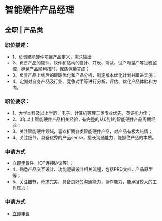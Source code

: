 
# 智能硬件产品经理
## 全职  |  产品类
### 

### 职位描述：
- 1、负责智能硬件项目产品定义，需求输出
- 2、负责产品的硬件、软件和结构的设计、开发、测试、试产和量产等过程监控，确保产品顺利按时，保质保量完成；
- 3、负责产品上线后的跟踪优化和产品分析，制定版本优化计划并跟进实施；
- 4、定期对自身产品及行业、竞争对手等进行分析，评估、优化产品体验和方向。

### 职位要求：
- 1、大学本科及以上学历，电子、计算机等理工类专业优先，英语能力佳；
- 2、3年以上智能硬件产品相关经验，有完整的从0到1的智能硬件产品周期经验；
- 3、关注智能硬件领域，喜欢折腾各类智能硬件产品，对产品有极大热情；
- 4、关注细节，具备优秀的产品sense，擅长沟通能力，能抓住产品的本质。
### 申请方式
- <a href="mailto:hr@tuya.com?subject=求职简历-智能硬件产品经理-来自GitHub">立即申请</a>件，IOT连接协议等）；
- 4、熟悉产品交互设计、功能逻辑设计相关流程，包括PRD文档、产品原型等；
- 5、关注细节，苛求完美，具备良好的沟通能力，协作能力，能承担较大的工作压力；
### 申请方式
- <a href="mailto:hr@tuya.com?subject=求职简历-智能硬件产品经理-来自GitHub">立即申请</a>